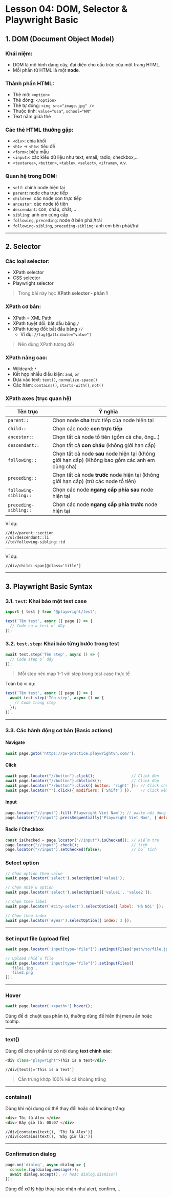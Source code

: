 # Lesson 04: DOM, Selector & Playwright Basic

## 1. DOM (Document Object Model)

### Khái niệm:
* DOM là mô hình dạng cây, đại diện cho cấu trúc của một trang HTML.
* Mỗi phần tử HTML là một **node**.

### Thành phần HTML:
* Thẻ mở: `<option>`
* Thẻ đóng: `</option>`
* Thẻ tự đóng: `<img src="image.jpg" />`
* Thuộc tính: `value="usa"`, `school="HN"`
* Text nằm giữa thẻ

### Các thẻ HTML thường gặp:
* `<div>`: chia khối
* `<h1>` → `<h6>`: tiêu đề
* `<form>`: biểu mẫu
* `<input>`: các kiểu dữ liệu như text, email, radio, checkbox,...
* `<textarea>`, `<button>`, `<table>`, `<select>`, `<iframe>`, v.v.

### Quan hệ trong DOM:
* `self`: chính node hiện tại
* `parent`: node cha trực tiếp
* `children`: các node con trực tiếp
* `ancestor`: các node tổ tiên
* `descendant`: con, cháu, chắt,...
* `sibling`: anh em cùng cấp
* `following`, `preceding`: node ở bên phải/trái
* `following-sibling`, `preceding-sibling`: anh em bên phải/trái

---

## 2. Selector

### Các loại selector:
* XPath selector
* CSS selector
* Playwright selector

> Trong bài này học **XPath selector - phần 1**

### XPath cơ bản:
* XPath = XML Path
* XPath tuyệt đối: bắt đầu bằng `/`
* XPath tương đối: bắt đầu bằng `//`
    * Ví dụ: `//tag[@attribute="value"]`

> Nên dùng XPath tương đối

### XPath nâng cao:
* Wildcard: `*`
* Kết hợp nhiều điều kiện: `and`, `or`
* Dựa vào text: `text()`, `normalize-space()`
* Các hàm: `contains()`, `starts-with()`, `not()`

### XPath axes (trục quan hệ)

| Tên trục              | Ý nghĩa                                                                 |
|-----------------------|-------------------------------------------------------------------------|
| `parent::`            | Chọn node **cha** trực tiếp của node hiện tại                           |
| `child::`             | Chọn các node **con trực tiếp**                                         |
| `ancestor::`          | Chọn tất cả node tổ tiên (gồm cả cha, ông...)                           |
| `descendant::`        | Chọn tất cả **con cháu** (không giới hạn cấp)                           |
| `following::`         | Chọn tất cả node **sau** node hiện tại (không giới hạn cấp) (Không bao gồm các anh em cùng cha)         |
| `preceding::`         | Chọn tất cả node **trước** node hiện tại (không giới hạn cấp) (trừ các node tổ tiên)          |
| `following-sibling::` | Chọn các node **ngang cấp phía sau** node hiện tại                      |
| `preceding-sibling::` | Chọn các node **ngang cấp phía trước** node hiện tại                    |

Ví dụ:
```xpath
//div/parent::section
//ul/descendant::li
//td/following-sibling::td
```

---


Ví dụ:
```xpath
//div/child::span[@class='title']
```

---

## 3. Playwright Basic Syntax

### 3.1. `test`: Khai báo một test case
```js
import { test } from '@playwright/test';

test('Tên test', async ({ page }) => {
  // Code của test ở đây
});
```

### 3.2. `test.step`: Khai báo từng bước trong test
```js
await test.step('Tên step', async () => {
  // Code step ở đây
});
```

> Mỗi step nên map 1-1 với step trong test case thực tế

Toàn bộ ví dụ:
```js
test('Tên test', async ({ page }) => {
  await test.step('Tên step', async () => {
    // Code trong step
  });
});
```

---

### 3.3. Các hành động cơ bản (Basic actions)

#### Navigate
```js
await page.goto('https://pw-practice.playwrightvn.com/');
```

#### Click
```js
await page.locator("//button").click();                // Click đơn
await page.locator("//button").dblclick();             // Click đúp
await page.locator("//button").click({ button: 'right' }); // Click chuột phải
await page.locator("").click({ modifiers: ['Shift'] });    // Click kèm phím Shift
```

#### Input
```js
page.locator("//input").fill('Playwright Viet Nam'); // paste nội dung
page.locator("//input").pressSequentially('Playwright Viet Nam', { delay: 100 }); // gõ từng ký tự
```

#### Radio / Checkbox
```js
const isChecked = page.locator("//input").isChecked(); // kiểm tra
page.locator("//input").check();                       // tích
page.locator("//input").setChecked(false);             // bỏ tích
```
### Select option

```js
// Chọn option theo value
await page.locator('select').selectOption('value1');

// Chọn nhiều option
await page.locator('select').selectOption(['value1', 'value2']);

// Chọn theo label
await page.locator('#city-select').selectOption({ label: 'Hà Nội' });

// Chọn theo index
await page.locator('#year').selectOption({ index: 3 });
```

---

### Set input file (upload file)

```js
await page.locator('input[type="file"]').setInputFiles('path/to/file.jpg');

// Upload nhiều file
await page.locator('input[type="file"]').setInputFiles([
  'file1.jpg',
  'file2.png'
]);
```

---

### Hover

```js
await page.locator('<xpath>').hover();
```

Dùng để di chuột qua phần tử, thường dùng để hiển thị menu ẩn hoặc tooltip.

---

### text()

Dùng để chọn phần tử có nội dung **text chính xác**:

```html
<div class="playwright">This is a text</div>
```

```xpath
//div[text()='This is a text']
```

> Cần trùng khớp 100% kể cả khoảng trắng

---

### contains()

Dùng khi nội dung có thể thay đổi hoặc có khoảng trắng:

```html
<div> Tôi là Alex </div>
<div> Bây giờ là: 08:07 </div>
```

```xpath
//div[contains(text(), 'Tôi là Alex')]
//div[contains(text(), 'Bây giờ là:')]
```

---

### Confirmation dialog

```js
page.on('dialog', async dialog => {
  console.log(dialog.message());
  await dialog.accept(); // hoặc dialog.dismiss()
});
```

Dùng để xử lý hộp thoại xác nhận như alert, confirm,...
